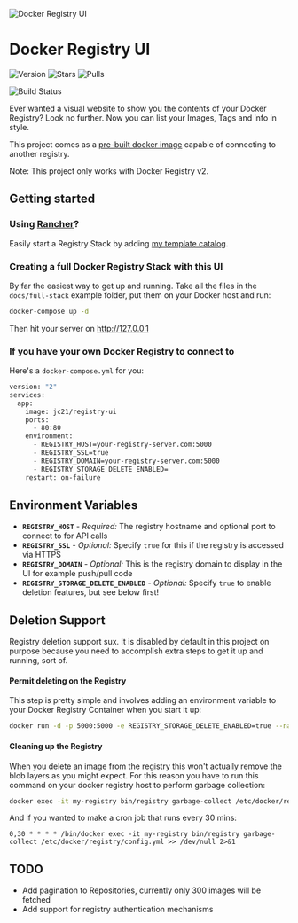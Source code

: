 ![Docker Registry UI](https://public.jc21.com/docker-registry-ui/github.png "Docker Registry UI")

# Docker Registry UI

![Version](https://img.shields.io/badge/version-1.0.0-green.svg)
![Stars](https://img.shields.io/docker/stars/jc21/registry-ui.svg)
![Pulls](https://img.shields.io/docker/pulls/jc21/registry-ui.svg)

![Build Status](http://bamboo.jc21.com/plugins/servlet/wittified/build-status/AB-DRUI)

Ever wanted a visual website to show you the contents of your Docker Registry? Look no further. Now you can list your Images, Tags and info in style.

This project comes as a [pre-built docker image](https://hub.docker.com/r/jc21/registry-ui/) capable of connecting to another registry.

Note: This project only works with Docker Registry v2.

## Getting started

### Using [Rancher](https://rancher.com)?

Easily start a Registry Stack by adding [my template catalog](https://github.com/jc21/rancher-templates).


### Creating a full Docker Registry Stack with this UI

By far the easiest way to get up and running. Take all the files in the `docs/full-stack` example folder, put them on your Docker host and run:

```bash
docker-compose up -d
```

Then hit your server on http://127.0.0.1


### If you have your own Docker Registry to connect to

Here's a `docker-compose.yml` for you:

```bash
version: "2"
services:
  app:
    image: jc21/registry-ui
    ports:
      - 80:80
    environment:
      - REGISTRY_HOST=your-registry-server.com:5000
      - REGISTRY_SSL=true
      - REGISTRY_DOMAIN=your-registry-server.com:5000
      - REGISTRY_STORAGE_DELETE_ENABLED=
    restart: on-failure
```

## Environment Variables

- **`REGISTRY_HOST`** - *Required:* The registry hostname and optional port to connect to for API calls
- **`REGISTRY_SSL`** - *Optional:* Specify `true` for this if the registry is accessed via HTTPS
- **`REGISTRY_DOMAIN`** - *Optional:* This is the registry domain to display in the UI for example push/pull code
- **`REGISTRY_STORAGE_DELETE_ENABLED`** - *Optional:* Specify `true` to enable deletion features, but see below first!


## Deletion Support

Registry deletion support sux. It is disabled by default in this project on purpose
because you need to accomplish extra steps to get it up and running, sort of.

#### Permit deleting on the Registry

This step is pretty simple and involves adding an environment variable to your Docker Registry Container when you start it up:

```bash
docker run -d -p 5000:5000 -e REGISTRY_STORAGE_DELETE_ENABLED=true --name my-registry registry:2
```

#### Cleaning up the Registry

When you delete an image from the registry this won't actually remove the blob layers as you might expect. For this reason you have to run this command on your docker registry host to perform garbage collection:

```bash
docker exec -it my-registry bin/registry garbage-collect /etc/docker/registry/config.yml
```

And if you wanted to make a cron job that runs every 30 mins:

```
0,30 * * * * /bin/docker exec -it my-registry bin/registry garbage-collect /etc/docker/registry/config.yml >> /dev/null 2>&1
```

## TODO

- Add pagination to Repositories, currently only 300 images will be fetched
- Add support for registry authentication mechanisms


